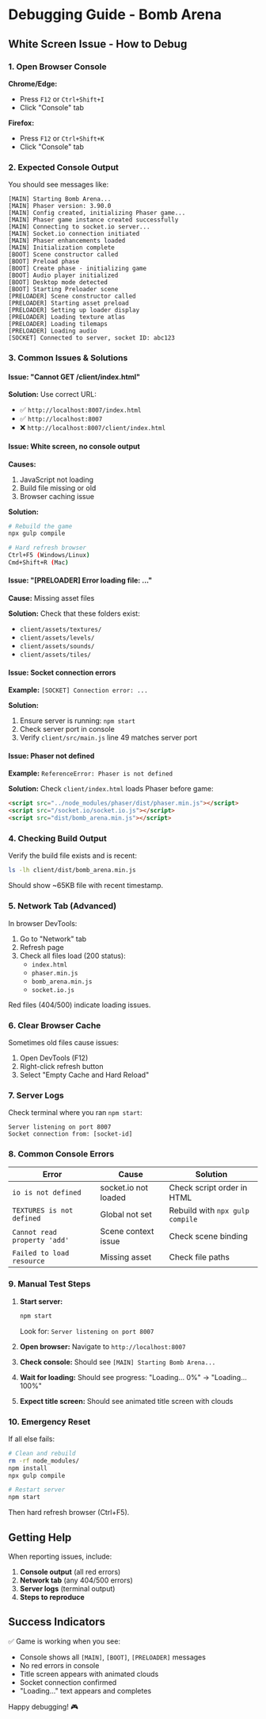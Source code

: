 # Debugging Guide - Bomb Arena

## White Screen Issue - How to Debug

### 1. Open Browser Console

**Chrome/Edge:**
- Press `F12` or `Ctrl+Shift+I`
- Click "Console" tab

**Firefox:**
- Press `F12` or `Ctrl+Shift+K`
- Click "Console" tab

### 2. Expected Console Output

You should see messages like:
```
[MAIN] Starting Bomb Arena...
[MAIN] Phaser version: 3.90.0
[MAIN] Config created, initializing Phaser game...
[MAIN] Phaser game instance created successfully
[MAIN] Connecting to socket.io server...
[MAIN] Socket.io connection initiated
[MAIN] Phaser enhancements loaded
[MAIN] Initialization complete
[BOOT] Scene constructor called
[BOOT] Preload phase
[BOOT] Create phase - initializing game
[BOOT] Audio player initialized
[BOOT] Desktop mode detected
[BOOT] Starting Preloader scene
[PRELOADER] Scene constructor called
[PRELOADER] Starting asset preload
[PRELOADER] Setting up loader display
[PRELOADER] Loading texture atlas
[PRELOADER] Loading tilemaps
[PRELOADER] Loading audio
[SOCKET] Connected to server, socket ID: abc123
```

### 3. Common Issues & Solutions

#### Issue: "Cannot GET /client/index.html"
**Solution:** Use correct URL:
- ✅ `http://localhost:8007/index.html`
- ✅ `http://localhost:8007`
- ❌ `http://localhost:8007/client/index.html`

#### Issue: White screen, no console output
**Causes:**
1. JavaScript not loading
2. Build file missing or old
3. Browser caching issue

**Solution:**
```bash
# Rebuild the game
npx gulp compile

# Hard refresh browser
Ctrl+F5 (Windows/Linux)
Cmd+Shift+R (Mac)
```

#### Issue: "[PRELOADER] Error loading file: ..."
**Cause:** Missing asset files

**Solution:**
Check that these folders exist:
- `client/assets/textures/`
- `client/assets/levels/`
- `client/assets/sounds/`
- `client/assets/tiles/`

#### Issue: Socket connection errors
**Example:** `[SOCKET] Connection error: ...`

**Solution:**
1. Ensure server is running: `npm start`
2. Check server port in console
3. Verify `client/src/main.js` line 49 matches server port

#### Issue: Phaser not defined
**Example:** `ReferenceError: Phaser is not defined`

**Solution:**
Check `client/index.html` loads Phaser before game:
```html
<script src="../node_modules/phaser/dist/phaser.min.js"></script>
<script src="/socket.io/socket.io.js"></script>
<script src="dist/bomb_arena.min.js"></script>
```

### 4. Checking Build Output

Verify the build file exists and is recent:
```bash
ls -lh client/dist/bomb_arena.min.js
```

Should show ~65KB file with recent timestamp.

### 5. Network Tab (Advanced)

In browser DevTools:
1. Go to "Network" tab
2. Refresh page
3. Check all files load (200 status):
   - `index.html`
   - `phaser.min.js`
   - `bomb_arena.min.js`
   - `socket.io.js`

Red files (404/500) indicate loading issues.

### 6. Clear Browser Cache

Sometimes old files cause issues:
1. Open DevTools (F12)
2. Right-click refresh button
3. Select "Empty Cache and Hard Reload"

### 7. Server Logs

Check terminal where you ran `npm start`:
```
Server listening on port 8007
Socket connection from: [socket-id]
```

### 8. Common Console Errors

| Error | Cause | Solution |
|-------|-------|----------|
| `io is not defined` | socket.io not loaded | Check script order in HTML |
| `TEXTURES is not defined` | Global not set | Rebuild with `npx gulp compile` |
| `Cannot read property 'add'` | Scene context issue | Check scene binding |
| `Failed to load resource` | Missing asset | Check file paths |

### 9. Manual Test Steps

1. **Start server:**
   ```bash
   npm start
   ```
   Look for: `Server listening on port 8007`

2. **Open browser:**
   Navigate to `http://localhost:8007`

3. **Check console:**
   Should see `[MAIN] Starting Bomb Arena...`

4. **Wait for loading:**
   Should see progress: "Loading... 0%" → "Loading... 100%"

5. **Expect title screen:**
   Should see animated title screen with clouds

### 10. Emergency Reset

If all else fails:
```bash
# Clean and rebuild
rm -rf node_modules/
npm install
npx gulp compile

# Restart server
npm start
```

Then hard refresh browser (Ctrl+F5).

## Getting Help

When reporting issues, include:
1. **Console output** (all red errors)
2. **Network tab** (any 404/500 errors)
3. **Server logs** (terminal output)
4. **Steps to reproduce**

## Success Indicators

✅ Game is working when you see:
- Console shows all `[MAIN]`, `[BOOT]`, `[PRELOADER]` messages
- No red errors in console
- Title screen appears with animated clouds
- Socket connection confirmed
- "Loading..." text appears and completes

Happy debugging! 🎮

